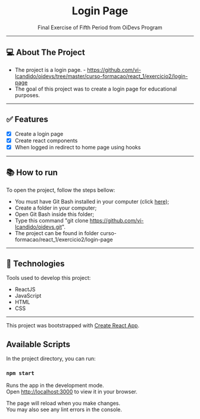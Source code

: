 <h1 align="center">Login Page</h1>

<p align="center">Final Exercise of Fifth Period from OiDevs Program</p>

---

## :computer: About The Project

- The project is a login page. - https://github.com/vi-lcandido/oidevs/tree/master/curso-formacao/react_1/exercicio2/login-page
- The goal of this project was to create a login page for educational purposes.

---

## :white_check_mark: Features
- [x] Create a login page
- [x] Create react components
- [x] When logged in redirect to home page using hooks

---

## :books: How to run

To open the project, follow the steps bellow:
- You must have Git Bash installed in your computer (click <a href="https://git-scm.com/download/win">here</a>);
- Create a folder in your computer;
- Open Git Bash inside this folder;
- Type this command "git clone https://github.com/vi-lcandido/oidevs.git".
- The project can be found in folder curso-formacao/react_1/exercicio2/login-page

---

## :hammer: Technologies

Tools used to develop this project:
- ReactJS 
- JavaScript
- HTML
- CSS

---

This project was bootstrapped with [Create React App](https://github.com/facebook/create-react-app).

## Available Scripts

In the project directory, you can run:

### `npm start`

Runs the app in the development mode.\
Open [http://localhost:3000](http://localhost:3000) to view it in your browser.

The page will reload when you make changes.\
You may also see any lint errors in the console.


